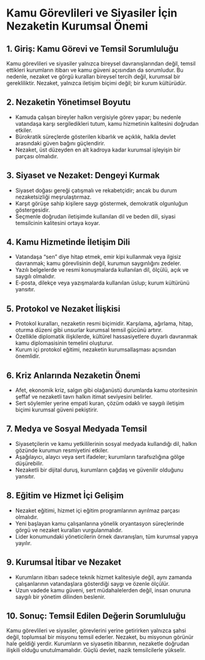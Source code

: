 # Kamu Görevlileri ve Siyasiler İçin Nezaketin Kurumsal Önemi

## 1. Giriş: Kamu Görevi ve Temsil Sorumluluğu

Kamu görevlileri ve siyasiler yalnızca bireysel davranışlarından değil, temsil ettikleri kurumların itibarı ve kamu güveni açısından da sorumludur. Bu nedenle, nezaket ve görgü kuralları bireysel tercih değil, kurumsal bir gerekliliktir. Nezaket, yalnızca iletişim biçimi değil; bir kurum kültürüdür.

## 2. Nezaketin Yönetimsel Boyutu

- Kamuda çalışan bireyler halkın vergisiyle görev yapar; bu nedenle vatandaşa karşı sergiledikleri tutum, kamu hizmetinin kalitesini doğrudan etkiler.
- Bürokratik süreçlerde gösterilen kibarlık ve açıklık, halkla devlet arasındaki güven bağını güçlendirir.
- Nezaket, üst düzeyden en alt kadroya kadar kurumsal işleyişin bir parçası olmalıdır.

## 3. Siyaset ve Nezaket: Dengeyi Kurmak

- Siyaset doğası gereği çatışmalı ve rekabetçidir; ancak bu durum nezaketsizliği meşrulaştırmaz.
- Karşıt görüşe sahip kişilere saygı göstermek, demokratik olgunluğun göstergesidir.
- Seçmenle doğrudan iletişimde kullanılan dil ve beden dili, siyasi temsilcinin kalitesini ortaya koyar.

## 4. Kamu Hizmetinde İletişim Dili

- Vatandaşa “sen” diye hitap etmek, emir kipi kullanmak veya ilgisiz davranmak; kamu görevlisinin değil, kurumun saygınlığını zedeler.
- Yazılı belgelerde ve resmi konuşmalarda kullanılan dil, ölçülü, açık ve saygılı olmalıdır.
- E-posta, dilekçe veya yazışmalarda kullanılan üslup; kurum kültürünü yansıtır.

## 5. Protokol ve Nezaket İlişkisi

- Protokol kuralları, nezaketin resmi biçimidir. Karşılama, ağırlama, hitap, oturma düzeni gibi unsurlar kurumsal temsil gücünü artırır.
- Özellikle diplomatik ilişkilerde, kültürel hassasiyetlere duyarlı davranmak kamu diplomasisinin temelini oluşturur.
- Kurum içi protokol eğitimi, nezaketin kurumsallaşması açısından önemlidir.

## 6. Kriz Anlarında Nezaketin Önemi

- Afet, ekonomik kriz, salgın gibi olağanüstü durumlarda kamu otoritesinin şeffaf ve nezaketli tavrı halkın itimat seviyesini belirler.
- Sert söylemler yerine empati kuran, çözüm odaklı ve saygılı iletişim biçimi kurumsal güveni pekiştirir.

## 7. Medya ve Sosyal Medyada Temsil

- Siyasetçilerin ve kamu yetkililerinin sosyal medyada kullandığı dil, halkın gözünde kurumun resmiyetini etkiler.
- Aşağılayıcı, alaycı veya sert ifadeler; kurumların tarafsızlığına gölge düşürebilir.
- Nezaketli bir dijital duruş, kurumların çağdaş ve güvenilir olduğunu yansıtır.

## 8. Eğitim ve Hizmet İçi Gelişim

- Nezaket eğitimi, hizmet içi eğitim programlarının ayrılmaz parçası olmalıdır.
- Yeni başlayan kamu çalışanlarına yönelik oryantasyon süreçlerinde görgü ve nezaket kuralları vurgulanmalıdır.
- Lider konumundaki yöneticilerin örnek davranışları, tüm kurumsal yapıya yayılır.

## 9. Kurumsal İtibar ve Nezaket

- Kurumların itibarı sadece teknik hizmet kalitesiyle değil, aynı zamanda çalışanlarının vatandaşlara gösterdiği saygı ve özenle ölçülür.
- Uzun vadede kamu güveni, sert müdahalelerden değil, insan onuruna saygılı bir yönetim dilinden beslenir.

## 10. Sonuç: Temsil Edilen Değerin Sorumluluğu

Kamu görevlileri ve siyasiler, görevlerini yerine getirirken yalnızca şahsi değil, toplumsal bir misyonu temsil ederler. Nezaket, bu misyonun görünür hale geldiği yerdir. Kurumların ve siyasetin itibarının, nezaketle doğrudan ilişkili olduğu unutulmamalıdır. Güçlü devlet, nazik temsilcilerle yükselir.
